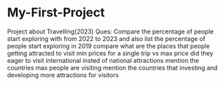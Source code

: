 # My-First-Project
Project about Travelling(2023)
Ques: 
Compare the percentage of people start exploring with from 2022 to 2023
and also list the percentage of people start exploring in 2019
compare what are the places that people getting attracted to visit
min prices for a single trip vs max price
did they eager to visit international insted of national attractions
mention the countries max people are visiting
mention the countries that investing and developing more attractions for visitors

